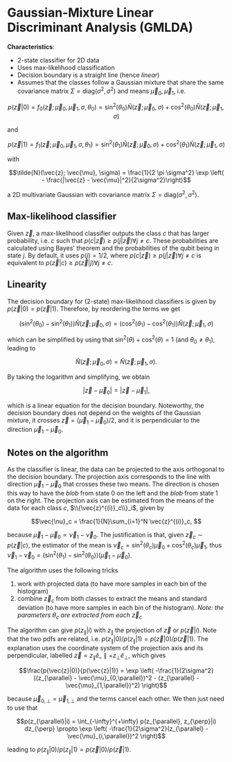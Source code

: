 # Gaussian-Mixture Linear Discriminant Analysis (GMLDA)

**Characteristics**:
- 2-state classifier for 2D data
- Uses max-likelihood classification
- Decision boundary is a straight line (hence *linear*)
- Assumes that the classes follow a Gaussian mixture that share the same covariance matrix $\Sigma=\mathrm{diag}(\sigma^2, \sigma^2)$ and means $\vec{\mu}_0, \vec{\mu}_1$, i.e.
```math
p(\vec{z}|0) = f_0(\vec{z}; \vec{\mu}_0, \vec{\mu}_1, \sigma, \theta_0) = \sin^2(\theta_0)\tilde{N}(\vec{z}; \vec{\mu}_0, \sigma) + 
\cos^2(\theta_0)\tilde{N}(\vec{z}; \vec{\mu}_1, \sigma)
```
and
```math
p(\vec{z}|1) = f_1(\vec{z}; \vec{\mu}_0, \vec{\mu}_1, \sigma, \theta_1) = \sin^2(\theta_1)\tilde{N}(\vec{z}; \vec{\mu}_0, \sigma) + 
\cos^2(\theta_1)\tilde{N}(\vec{z}; \vec{\mu}_1, \sigma)
```
with
```math
\tilde{N}(\vec{z}; \vec{\mu}, \sigma) = \frac{1}{2 \pi \sigma^2} \exp \left( - \frac{|\vec{z} - \vec{\mu}|^2}{2\sigma^2}\right)
```
a 2D multivariate Gaussian with covariance matrix $\Sigma=\mathrm{diag}(\sigma^2, \sigma^2)$. 

## Max-likelihood classifier

Given $\vec{z}$, a max-likelihood classifier outputs the class $c$ that has larger probability, i.e. $c$ such that $p(c|\vec{z}) \geq p(j|\vec{z}) \forall j \neq c$. These probabilities are calculated using Bayes' theorem and the probabilities of the qubit being in state $j$. By default, it uses $p(j)=1/2$, where $p(c|\vec{z}) \geq p(j|\vec{z}) \forall j \neq c$ is equivalent to $p(\vec{z}|c) \geq p(\vec{z}|j) \forall j \neq c$. 

## Linearity

The decision boundary for (2-state) max-likelihood classifiers is given by $p(\vec{z}|0) = p(\vec{z}|1)$. Therefore, by reordering the terms we get
```math
(\sin^2(\theta_0) - \sin^2(\theta_1))\tilde{N}(\vec{z}; \vec{\mu}_0, \sigma) = 
(\cos^2(\theta_1) - \cos^2(\theta_1))\tilde{N}(\vec{z}; \vec{\mu}_1, \sigma)
```
which can be simplified by using that $\sin^2(\theta) + \cos^2(\theta) = 1$ (and $\theta_0 \neq \theta_1$), leading to
```math
\tilde{N}(\vec{z}; \vec{\mu}_0, \sigma) = \tilde{N}(\vec{z}; \vec{\mu}_1, \sigma).
```
By taking the logarithm and simplifying, we obtain
```math
|\vec{z} - \vec{\mu}_0| = |\vec{z} - \vec{\mu}_1|,
```
which is a linear equation for the decision boundary. Noteworthy, the decision boundary does not depend on the weights of the Gaussian mixture, it crosses $\vec{z}=(\vec{\mu}_1 - \vec{\mu}_0)/2$, and it is perpendicular to the direction $\vec{\mu}_1 - \vec{\mu}_0$. 

## Notes on the algorithm

As the classifier is linear, the data can be projected to the axis orthogonal to the decision boundary. 
The projection axis corresponds to the line with direction $\vec{\mu}_1 - \vec{\mu}_0$ that crosses these two means. 
The direction is chosen this way to have the *blob* from state 0 on the left and the *blob* from state 1 on the right. 
The projection axis can be estimated from the means of the data for each class $c$, $\\{\vec{z}^{(i)}_c\\}_i$, given by
```math 
\vec{\nu}_c = \frac{1}{N}\sum_{i=1}^N \vec{z}^{(i)}_c, 
```
because $\vec{\mu}_1 - \vec{\mu}_0 \propto \vec{\nu}_1 - \vec{\nu}_0$. The justification is that, given $\vec{z}_c \sim p(\vec{z}|c)$, the estimator of the mean is $\vec{\nu}_c = \sin^2(\theta_c) \vec{\mu}_0 + \cos^2(\theta_c) \vec{\mu}_1$, thus $\vec{\nu}_1 - \vec{\nu}_0 = (\sin^2(\theta_1) - \sin^2(\theta_0)) (\vec{\mu}_1 - \vec{\mu}_0)$. 

The algorithm uses the following tricks
1. work with projected data (to have more samples in each bin of the histogram)
1. combine $\vec{z}_c$ from both classes to extract the means and standard deviation (to have more samples in each bin of the histogram). *Note: the parameters* $\theta_c$ *are extracted from each* $\vec{z}_c$ 

The algorithm can give $p(z_{\parallel}|i)$ with $z_{\parallel}$ the projection of $\vec{z}$ or $p(\vec{z}|i)$. Note that the two pdfs are related, i.e. $p(z_{\parallel}|0) / p(z_{\parallel}|1) = p(\vec{z}|0) / p(\vec{z}|1)$. The explanation uses the coordinate system of the projection axis and its perpendicular, labelled $\vec{z} = z_{\parallel} \hat{e}\_{\parallel} +z_{\perp}\hat{e}_{\perp}$, which gives
```math 
\frac{p(\vec{z}|0)}{p(\vec{z}|1)} = \exp \left( -\frac{1}{2\sigma^2}((z_{\parallel} - \vec{\mu}_{0,\parallel})^2 - (z_{\parallel} - \vec{\mu}_{1,\parallel})^2) \right)
```
because $\vec{\mu}_{0,\perp} = \vec{\mu}_{1,\perp}$ and the terms cancel each other. We then just need to use that
```math
p(z_{\parallel}|i) = \int_{-\infty}^{+\infty} p(z_{\parallel}, z_{\perp}|i) dz_{\perp} \propto \exp \left( -\frac{1}{2\sigma^2}(z_{\parallel} - \vec{\mu}_{i,\parallel})^2 \right)
```
leading to $p(z_{\parallel}|0) / p(z_{\parallel}|1) = p(\vec{z}|0) / p(\vec{z}|1)$. 
